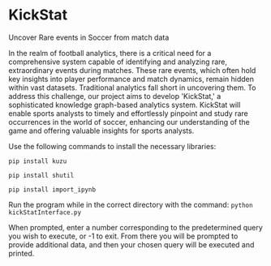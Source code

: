 # KickStat
Uncover Rare events in Soccer from match data  

In the realm of football analytics, there is a critical need for a comprehensive system capable of identifying and analyzing rare, extraordinary events during matches. These rare events, which often hold key insights into player performance and match dynamics, remain hidden within vast datasets. Traditional analytics fall short in uncovering them. To address this challenge, our project aims to develop 'KickStat,' a sophisticated knowledge graph-based analytics system. KickStat will enable sports analysts to timely and effortlessly pinpoint and study rare occurrences in the world of soccer, enhancing our understanding of the game and offering valuable insights for sports analysts.   

Use the following commands to install the necessary libraries:

```pip install kuzu```

```pip install shutil```

```pip install import_ipynb```

Run the program while in the correct directory with the command:
```python kickStatInterface.py```

When prompted, enter a number corresponding to the predetermined query you wish to execute, or -1 to exit.
From there you will be prompted to provide additional data, and then your chosen query will be executed and printed.
